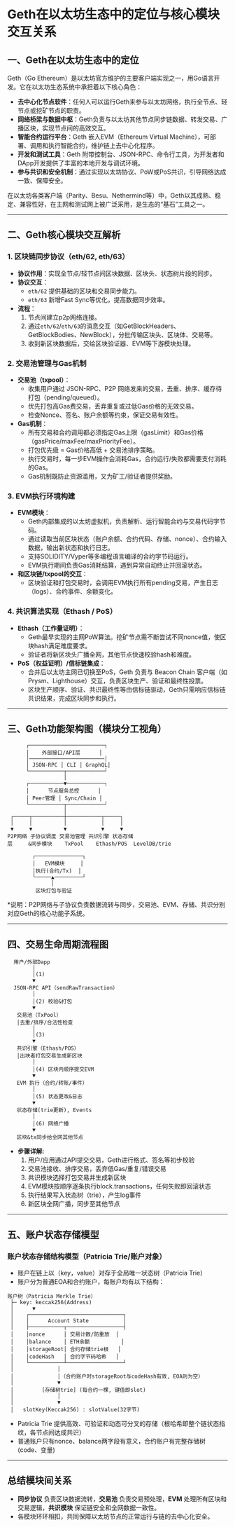 # Geth在以太坊生态中的定位与核心模块交互关系

## 一、Geth在以太坊生态中的定位

Geth（Go Ethereum）是以太坊官方维护的主要客户端实现之一，用Go语言开发。它在以太坊生态系统中承担着以下核心角色：

- **去中心化节点软件**：任何人可以运行Geth来参与以太坊网络，执行全节点、轻节点或挖矿节点的职责。
- **网络桥梁与数据中枢**：Geth负责与以太坊其他节点同步链数据、转发交易、广播区块，实现节点间的高效交互。
- **智能合约运行平台**：Geth 嵌入EVM（Ethereum Virtual Machine），可部署、调用和执行智能合约，维护链上去中心化程序。
- **开发和测试工具**：Geth 附带控制台、JSON-RPC、命令行工具，为开发者和DApp开发提供了丰富的本地开发与调试环境。
- **参与共识和安全机制**：通过实现以太坊协议、PoW或PoS共识，引导网络达成一致、保障安全。

在以太坊各类客户端（Parity、Besu、Nethermind等）中，Geth以其成熟、稳定、兼容性好，在主网和测试网上被广泛采用，是生态的“基石”工具之一。

---

## 二、Geth核心模块交互解析

### 1. 区块链同步协议（eth/62, eth/63）
- **协议作用**：实现全节点/轻节点间区块数据、区块头、状态树片段的同步。
- **协议交互**：
    - `eth/62` 提供基础的区块和交易同步能力。
    - `eth/63` 新增Fast Sync等优化，提高数据同步效率。
- **流程**：
    1. 节点间建立p2p网络连接。
    2. 通过`eth/62`/`eth/63`的消息交互（如GetBlockHeaders、GetBlockBodies、NewBlock），分批传输区块头、区块体、交易等。
    3. 收到新区块数据后，交给区块验证器、EVM等下游模块处理。

### 2. 交易池管理与Gas机制
- **交易池（txpool）**：
    - 收集用户通过 JSON-RPC、P2P 网络发来的交易，去重、排序、缓存待打包（pending/queued）。
    - 优先打包高Gas费交易，丢弃重复或过低Gas价格的无效交易。
    - 检查Nonce、签名、账户余额等约束，保证交易有效性。
- **Gas机制**：
    - 所有交易和合约调用都必须指定Gas上限（gasLimit）和Gas价格（gasPrice/maxFee/maxPriorityFee）。
    - 打包优先级 = Gas价格高低 + 交易池排序策略。
    - 执行交易时，每一步EVM操作会消耗Gas，合约运行/失败都需要支付消耗的Gas。
    - Gas机制既防止资源滥用，又为矿工/验证者提供奖励。

### 3. EVM执行环境构建
- **EVM模块**：
    - Geth内部集成的以太坊虚拟机，负责解析、运行智能合约与交易代码字节码。
    - 通过读取当前区块状态（账户余额、合约代码、存储、nonce）、合约输入数据，输出新状态和执行日志。
    - 支持SOLIDITY/Vyper等多编程语言编译的合约字节码运行。
    - EVM执行期间负责Gas消耗结算，遇到异常自动终止并回滚状态。
- **和区块链/txpool的交互**：
    - 区块验证和打包交易时，会调用EVM执行所有pending交易，产生日志（logs）、合约事件、余额变化。

### 4. 共识算法实现（Ethash / PoS）
- **Ethash（工作量证明）**：
    - Geth最早实现的主网PoW算法。挖矿节点需不断尝试不同nonce值，使区块hash满足难度要求。
    - 验证者将新区块头广播全网，其他节点快速校验hash和难度。
- **PoS（权益证明）/信标链集成**：
    - 合并后以太坊主网已切换至PoS，Geth 负责与 Beacon Chain 客户端（如Prysm、Lighthouse）交互，负责区块生产、验证和最终性投票。
    - 区块生产顺序、验证、共识最终性等由信标链驱动，Geth只需响应信标链共识结果，完成区块同步和执行。

---

## 三、Geth功能架构图（模块分工视角）

```
      ┌────────────────────────┐
      │    外部接口/API层      │
      │────────────────────────│
      │ JSON-RPC │ CLI │ GraphQL│
      └───────────┬────────────┘
                  │
      ┌───────────▼────────────┐
      │      节点服务总控      │
      │ Peer管理 │ Sync/Chain │
      └───────────┬────────────┘
                  │
 ┌─────┬──────────┼───────────┬─────┐
 │     │          │           │     │
 ▼     ▼          ▼           ▼     ▼
P2P网络 子协议调度 交易池管理 共识引擎 状态存储
层     &同步模块    TxPool    Ethash/POS  LevelDB/trie

        ┌───────────────┐
        │   EVM模块     │
        │执行(合约/Tx)  │
        └─────▲─────────┘
              │
         区块打包与验证
```
*说明：P2P网络与子协议负责数据流转与同步，交易池、EVM、存储、共识分别对应Geth的核心功能子系统。

---

## 四、交易生命周期流程图

```
  用户/外部Dapp
        │
        │(1)
        ▼
  JSON-RPC API（sendRawTransaction）
        │
        │(2) 校验&打包
        ▼
   交易池（TxPool）
   │去重/排序/合法性检查
        │
        │(3)
        ▼
   共识引擎（Ethash/POS）
   │出块者打包交易生成新区块
        │
        │(4) 区块内顺序提交EVM
        ▼
   EVM 执行（合约/转账/事件）
        │
        │(5) 状态更改&日志
        ▼
   状态存储(trie更新), Events
        │
        │(6) 网络广播
        ▼
   区块&tx同步给全网其他节点
```
- **步骤详解:**
  1. 用户/应用通过API提交交易，Geth进行格式、签名等初步校验
  2. 交易池接收、排序交易，丢弃低Gas/重复/错误交易
  3. 共识模块选择打包交易并生成新区块
  4. EVM模块按顺序逐条执行block.transactions，任何失败即回滚状态
  5. 执行结果写入状态树（trie），产生log事件
  6. 新区块全网广播，同步至其他节点

---

## 五、账户状态存储模型

### 账户状态存储结构模型（Patricia Trie/账户对象）

- 账户在链上以（key，value）对存于全局唯一状态树（Patricia Trie）
- 账户分为普通EOA和合约账户，每账户均有以下结构：

```
账户树（Patricia Merkle Trie）
 ├─ key: keccak256(Address)
 │      ▼
 │    ┌──────────────────────────────┐
 │    │      Account State           │
 │    ├───────────┬──────────────────┤
 │    │nonce      │ 交易计数/防重放  │
 │    │balance    │ ETH余额          │
 │    │storageRoot│ 合约存储trie根   │
 │    │codeHash   │ 合约字节码哈希   │
 │    └───────────┴──────────────────┘
 │              │
 │              │（合约账户时storageRoot与codeHash有效, EOA则为空）
 │              ▼
 │         [存储树trie] (每合约一棵, 键值即slot)
 │              │
 │              ▼
 │   slotKey(Keccak256) : slotValue(32字节)
```

- Patricia Trie 提供高效、可验证和动态可分叉的存储（根哈希即整个链状态指纹，各节点间达成共识）
- 普通账户只有nonce、balance两字段有意义，合约账户有完整存储树(code、变量)

---

## 总结模块间关系
- **同步协议** 负责区块数据流转，**交易池** 负责交易预处理，**EVM** 处理所有区块和交易逻辑，**共识模块** 保证链安全和全网数据一致性。
- 各模块环环相扣，共同保障以太坊节点的正常运行与链的去中心化安全。
